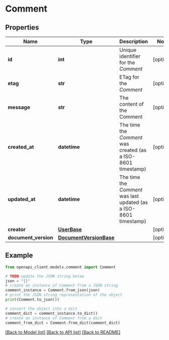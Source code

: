 # Comment


## Properties

Name | Type | Description | Notes
------------ | ------------- | ------------- | -------------
**id** | **int** | Unique identifier for the *Comment* | [optional] 
**etag** | **str** | ETag for the *Comment* | [optional] 
**message** | **str** | The content of the Comment | [optional] 
**created_at** | **datetime** | The time the *Comment* was created (as a ISO-8601 timestamp) | [optional] 
**updated_at** | **datetime** | The time the *Comment* was last updated (as a ISO-8601 timestamp) | [optional] 
**creator** | [**UserBase**](UserBase.md) |  | [optional] 
**document_version** | [**DocumentVersionBase**](DocumentVersionBase.md) |  | [optional] 

## Example

```python
from openapi_client.models.comment import Comment

# TODO update the JSON string below
json = "{}"
# create an instance of Comment from a JSON string
comment_instance = Comment.from_json(json)
# print the JSON string representation of the object
print(Comment.to_json())

# convert the object into a dict
comment_dict = comment_instance.to_dict()
# create an instance of Comment from a dict
comment_from_dict = Comment.from_dict(comment_dict)
```
[[Back to Model list]](../README.md#documentation-for-models) [[Back to API list]](../README.md#documentation-for-api-endpoints) [[Back to README]](../README.md)


